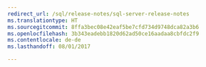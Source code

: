 ```yaml
---
redirect_url: /sql/release-notes/sql-server-release-notes
ms.translationtype: HT
ms.sourcegitcommit: 8ffa3bec08e42eaf5be7cfd734d9748dca82a3b6
ms.openlocfilehash: 3b343eadebb1820d62ad50ce16aadaa8cbfdc2f9
ms.contentlocale: de-de
ms.lasthandoff: 08/01/2017

---
```


